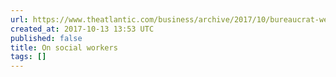 ```yaml
---
url: https://www.theatlantic.com/business/archive/2017/10/bureaucrat-welfare-zacka/542547/
created_at: 2017-10-13 13:53 UTC
published: false
title: On social workers
tags: []
---
```



